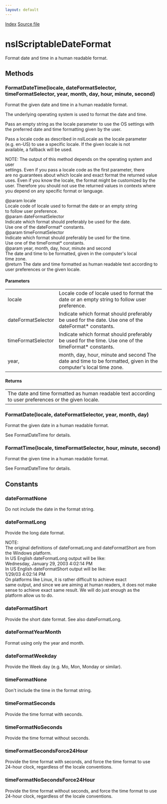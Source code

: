 ```yaml
---
layout: default
---
```

<div id='links'><a href="../index.html">Index</a>
<a href="http://dxr.mozilla.org/mozilla-central/source/intl/locale/nsIScriptableDateFormat.idl">Source file</a>
</div>

# nsIScriptableDateFormat #
  
Format date and time in a human readable format.  
  

## Methods ##

### FormatDateTime(locale, dateFormatSelector, timeFormatSelector, year, month, day, hour, minute, second) ###
  
Format the given date and time in a human readable format.  
  
The underlying operating system is used to format the date and time.  
  
Pass an empty string as the locale parameter to use the OS settings with  
the preferred date and time formatting given by the user.  
  
Pass a locale code as described in nsILocale as the locale parameter  
(e.g. en-US) to use a specific locale. If the given locale is not  
available, a fallback will be used.  
  
NOTE: The output of this method depends on the operating system and user  
settings. Even if you pass a locale code as the first parameter, there  
are no guarantees about which locale and exact format the returned value  
uses. Even if you know the locale, the format might be customized by the  
user. Therefore you should not use the returned values in contexts where  
you depend on any specific format or language.  
  
@param locale  
       Locale code of locale used to format the date or an empty string  
       to follow user preference.  
@param dateFormatSelector  
       Indicate which format should preferably be used for the date.  
       Use one of the dateFormat* constants.  
@param timeFormatSelector  
       Indicate which format should preferably be used for the time.  
       Use one of the timeFormat* constants.  
@param year, month, day, hour, minute and second  
       The date and time to be formatted, given in the computer's local  
       time zone.  
@return The date and time formatted as human readable text according to  
        user preferences or the given locale.  
  

#### Parameters ####

<table>

<tr>
<td>locale</td>
<td>       Locale code of locale used to format the date or an empty string  
       to follow user preference.  
</td>
</tr>

<tr>
<td>dateFormatSelector</td>
<td>       Indicate which format should preferably be used for the date.  
       Use one of the dateFormat* constants.  
</td>
</tr>

<tr>
<td>timeFormatSelector</td>
<td>       Indicate which format should preferably be used for the time.  
       Use one of the timeFormat* constants.  
</td>
</tr>

<tr>
<td>year,</td>
<td>month, day, hour, minute and second  
       The date and time to be formatted, given in the computer's local  
       time zone.  
</td>
</tr>

</table>

#### Returns ####

<table>

<tr>
<td>The date and time formatted as human readable text according to  
        user preferences or the given locale.  
</td>
</tr>

</table>

### FormatDate(locale, dateFormatSelector, year, month, day) ###
  
Format the given date in a human readable format.  
  
See FormatDateTime for details.  
  

### FormatTime(locale, timeFormatSelector, hour, minute, second) ###
  
Format the given time in a human readable format.  
  
See FormatDateTime for details.  
  

## Constants ##

### dateFormatNone ###
  
Do not include the date in the format string.  
  

### dateFormatLong ###
  
Provide the long date format.  
  
NOTE:  
The original definitions of dateFormatLong and dateFormatShort are from  
the Windows platform.   
In US English dateFormatLong output will be like:  
    Wednesday, January 29, 2003 4:02:14 PM  
In US English dateFormatShort output will be like:  
    1/29/03 4:02:14 PM  
On platforms like Linux, it is rather difficult to achieve exact  
same output, and since we are aiming at human readers, it does not make  
sense to achieve exact same result. We will do just enough as the  
platform allow us to do.   
  

### dateFormatShort ###
  
Provide the short date format. See also dateFormatLong.  
  

### dateFormatYearMonth ###
  
Format using only the year and month.  
  

### dateFormatWeekday ###
  
Provide the Week day (e.g. Mo, Mon, Monday or similar).  
  

### timeFormatNone ###
  
Don't include the time in the format string.  
  

### timeFormatSeconds ###
  
Provide the time format with seconds.  
  

### timeFormatNoSeconds ###
  
Provide the time format without seconds.  
  

### timeFormatSecondsForce24Hour ###
  
Provide the time format with seconds, and force the time format to use  
24-hour clock, regardless of the locale conventions.  
  

### timeFormatNoSecondsForce24Hour ###
  
Provide the time format without seconds, and force the time format to use  
24-hour clock, regardless of the locale conventions.  
  
